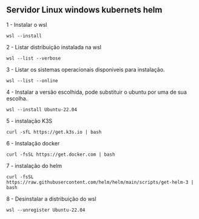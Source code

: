 ## Servidor Linux windows kubernets helm


1 - Instalar o wsl
```
wsl --install
```
2 - Listar distribuição instalada na wsl
```
wsl --list --verbose
```

3 - Listar os sistemas operacionais disponiveis para instalação.
```
wsl --list --online
```
4 - Instalar a versão escolhida, pode substituir o ubuntu por uma de sua escolha.
```
wsl --install Ubuntu-22.04
```

5 - instalação K3S
```
curl -sfL https://get.k3s.io | bash
```

6 - Instalação docker
```
curl -fsSL https://get.docker.com | bash
```

7 - instalação do helm
```
curl -fsSL https://raw.githubusercontent.com/helm/helm/main/scripts/get-helm-3 | bash
```

8 - Desinstalar a distribuição do wsl
```
wsl --unregister Ubuntu-22.04
```
